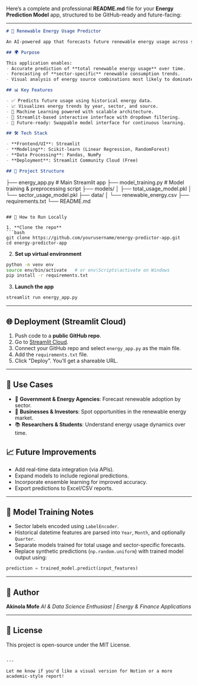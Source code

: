 Here’s a complete and professional **README.md** file for your **Energy Prediction Model** app, structured to be GitHub-ready and future-facing:

---

```markdown
# 🔋 Renewable Energy Usage Predictor

An AI-powered app that forecasts future renewable energy usage across sectors and energy sources using machine learning. Designed to support data-driven decision-making for energy planning, sustainability tracking, and policy development.

## 🌍 Purpose

This application enables:
- Accurate prediction of **total renewable energy usage** over time.
- Forecasting of **sector-specific** renewable consumption trends.
- Visual analysis of energy source combinations most likely to dominate in future years.

## 📊 Key Features

- ✅ Predicts future usage using historical energy data.
- 📈 Visualizes energy trends by year, sector, and source.
- 🧠 Machine Learning powered with scalable architecture.
- 📌 Streamlit-based interactive interface with dropdown filtering.
- 🔮 Future-ready: Swappable model interface for continuous learning.

## 🛠️ Tech Stack

- **Frontend/UI**: Streamlit
- **Modeling**: Scikit-learn (Linear Regression, RandomForest)
- **Data Processing**: Pandas, NumPy
- **Deployment**: Streamlit Community Cloud (Free)

## 📁 Project Structure

```

├── energy\_app.py              # Main Streamlit app
├── model\_training.py          # Model training & preprocessing script
├── models/
│   ├── total\_usage\_model.pkl
│   └── sector\_usage\_model.pkl
├── data/
│   └── renewable\_energy.csv
├── requirements.txt
└── README.md

````

## 🚀 How to Run Locally

1. **Clone the repo**
```bash
git clone https://github.com/yourusername/energy-predictor-app.git
cd energy-predictor-app
````

2. **Set up virtual environment**

```bash
python -m venv env
source env/bin/activate   # or env\Scripts\activate on Windows
pip install -r requirements.txt
```

3. **Launch the app**

```bash
streamlit run energy_app.py
```

---

## 🌐 Deployment (Streamlit Cloud)

1. Push code to a **public GitHub repo**.
2. Go to [Streamlit Cloud](https://share.streamlit.io).
3. Connect your GitHub repo and select `energy_app.py` as the main file.
4. Add the `requirements.txt` file.
5. Click "Deploy". You’ll get a shareable URL.

---

## 📌 Use Cases

* 🔋 **Government & Energy Agencies**: Forecast renewable adoption by sector.
* 💼 **Businesses & Investors**: Spot opportunities in the renewable energy market.
* 📚 **Researchers & Students**: Understand energy usage dynamics over time.

## 📈 Future Improvements

* Add real-time data integration (via APIs).
* Expand models to include regional predictions.
* Incorporate ensemble learning for improved accuracy.
* Export predictions to Excel/CSV reports.

---

## 🤖 Model Training Notes

* Sector labels encoded using `LabelEncoder`.
* Historical datetime features are parsed into `Year`, `Month`, and optionally `Quarter`.
* Separate models trained for total usage and sector-specific forecasts.
* Replace synthetic predictions (`np.random.uniform`) with trained model output using:

```python
prediction = trained_model.predict(input_features)
```

---

## 👤 Author

**Akinola Mofe**
*AI & Data Science Enthusiast | Energy & Finance Applications*

---

## 📜 License

This project is open-source under the MIT License.

```

---

Let me know if you'd like a visual version for Notion or a more academic-style report!
```
